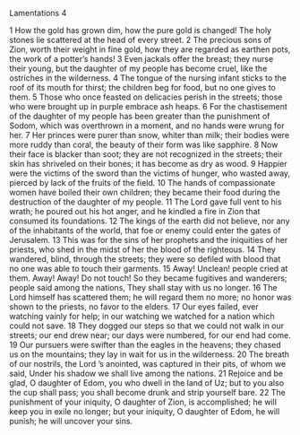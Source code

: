 Lamentations 4

1	How the gold has grown dim, how the pure gold is changed! The holy stones lie scattered at the head of every street.
2	The precious sons of Zion, worth their weight in fine gold, how they are regarded as earthen pots, the work of a potter’s hands!
3	Even jackals offer the breast; they nurse their young, but the daughter of my people has become cruel, like the ostriches in the wilderness.
4	The tongue of the nursing infant sticks to the roof of its mouth for thirst; the children beg for food, but no one gives to them.
5	Those who once feasted on delicacies perish in the streets; those who were brought up in purple embrace ash heaps.
6	For the chastisement of the daughter of my people has been greater than the punishment of Sodom, which was overthrown in a moment, and no hands were wrung for her.
7	Her princes were purer than snow, whiter than milk; their bodies were more ruddy than coral, the beauty of their form was like sapphire.
8	Now their face is blacker than soot; they are not recognized in the streets; their skin has shriveled on their bones; it has become as dry as wood.
9	Happier were the victims of the sword than the victims of hunger, who wasted away, pierced by lack of the fruits of the field.
10	The hands of compassionate women have boiled their own children; they became their food during the destruction of the daughter of my people.
11	The Lord gave full vent to his wrath; he poured out his hot anger, and he kindled a fire in Zion that consumed its foundations.
12	The kings of the earth did not believe, nor any of the inhabitants of the world, that foe or enemy could enter the gates of Jerusalem.
13	This was for the sins of her prophets and the iniquities of her priests, who shed in the midst of her the blood of the righteous.
14	They wandered, blind, through the streets; they were so defiled with blood that no one was able to touch their garments.
15	Away! Unclean! people cried at them. Away! Away! Do not touch! So they became fugitives and wanderers; people said among the nations, They shall stay with us no longer.
16	The Lord himself has scattered them; he will regard them no more; no honor was shown to the priests, no favor to the elders.
17	Our eyes failed, ever watching vainly for help; in our watching we watched for a nation which could not save.
18	They dogged our steps so that we could not walk in our streets; our end drew near; our days were numbered, for our end had come.
19	Our pursuers were swifter than the eagles in the heavens; they chased us on the mountains; they lay in wait for us in the wilderness.
20	The breath of our nostrils, the Lord ’s anointed, was captured in their pits, of whom we said, Under his shadow we shall live among the nations.
21	Rejoice and be glad, O daughter of Edom, you who dwell in the land of Uz; but to you also the cup shall pass; you shall become drunk and strip yourself bare.
22	The punishment of your iniquity, O daughter of Zion, is accomplished; he will keep you in exile no longer; but your iniquity, O daughter of Edom, he will punish; he will uncover your sins.

